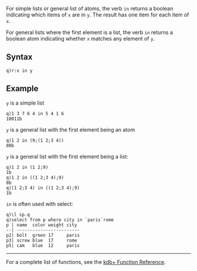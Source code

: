 For simple lists or general list of atoms, the verb `in` returns a boolean indicating which items of `x` are in `y`. The result has one item for each item of `x`.

For general lists where the first element is a list, the verb `in` returns a boolean atom indicating whether `x` matches any element of `y`.

Syntax
------

    q)r:x in y

Example
-------

`y` is a simple list

    q)1 3 7 6 4 in 5 4 1 6
    10011b

`y` is a general list with the first element being an atom

    q)1 2 in (9;(1 2;3 4))
    00b

`y` is a general list with the first element being a list:

    q)1 2 in (1 2;9)
    1b
    q)1 2 in ((1 2;3 4);9)
    0b
    q)(1 2;3 4) in ((1 2;3 4);9)
    1b

`in` is often used with select:

    q)\l sp.q
    q)select from p where city in `paris`rome
    p | name  color weight city
    --| ------------------------
    p2| bolt  green 17     paris
    p3| screw blue  17     rome
    p5| cam   blue  12     paris

------------------------------------------------------------------------

For a complete list of functions, see the [kdb+ Function Reference](Reference "wikilink").

